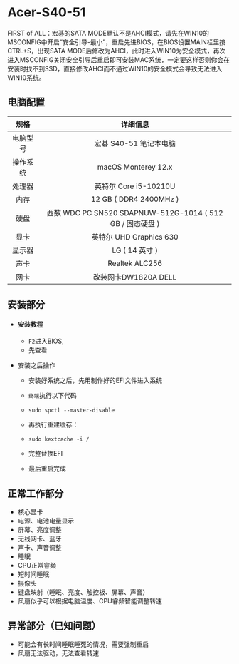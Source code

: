 # Acer-S40-51
FIRST of ALL：宏碁的SATA MODE默认不是AHCI模式，请先在WIN10的MSCONFIG中开启“安全引导-最小”，重启先进BIOS，在BIOS设置MAIN栏里按CTRL+S，出现SATA MODE后修改为AHCI，此时进入WIN10为安全模式，再次进入MSCONFIG关闭安全引导后重启即可安装MAC系统，一定要这样否则你会在安装时找不到SSD，直接修改AHCI而不通过WIN10的安全模式会导致无法进入WIN10系统。

## 电脑配置

|   规格   |                         详细信息                          |
| :------: | :-------------------------------------------------------: |
| 电脑型号 |                  宏碁 S40-51 笔记本电脑                   |
| 操作系统 |                  macOS Monterey 12.x                     |
|  处理器  |                   英特尔 Core i5-10210U                   |
|   内存   |                   12 GB ( DDR4 2400MHz )                   |
|   硬盘   | 西数 WDC PC SN520 SDAPNUW-512G-1014 ( 512 GB / 固态硬盘 ) |
|   显卡   |                    英特尔 UHD Graphics 630                   |
|  显示器  |               LG ( 14 英寸 )                |
|   声卡   |                      Realtek ALC256                       |
|   网卡   |                       改装网卡DW1820A DELL                       |


## 安装部分

- #### 安装教程

  - `F2`进入BIOS,
  - 先查看

- 安装之后操作

  - 安装好系统之后，先用制作好的EFI文件进入系统

  - `终端`执行以下代码

  - ```
    sudo spctl --master-disable
    ```

  - 再执行重建缓存：

  - ```
    sudo kextcache -i /
    ```

  - 完整替换EFI

  - 最后重启完成

## 正常工作部分
- 核心显卡
- 电源、电池电量显示
- 屏幕、亮度调整
- 无线网卡、蓝牙
- 声卡、声音调整
- 睡眠
- CPU正常睿频
- 短时间睡眠
- 摄像头
- 键盘映射（睡眠、亮度、触控板、屏幕、声音）
- 风扇似乎可以根据电脑温度、CPU睿频智能调整转速

## 异常部分（已知问题）
- 可能会有长时间睡眠睡死的情况，需要强制重启
- 风扇无法驱动，无法查看转速

